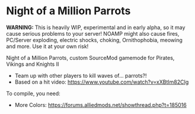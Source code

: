 Night of a Million Parrots
=====

**WARNING:** This is heavily WIP, experimental and in early alpha, so it may cause serious problems to your server! NOAMP might also cause fires, PC/Server exploding, electric shocks, choking, Ornithophobia, meowing and more. Use it at your own risk!

Night of a Million Parrots, custom SourceMod gamemode for Pirates, Vikings and Knights II
- Team up with other players to kill waves of... parrots?! 
- Based on a hit video: https://www.youtube.com/watch?v=xXBtIm82CIg

To compile, you need:
- More Colors: https://forums.alliedmods.net/showthread.php?t=185016
